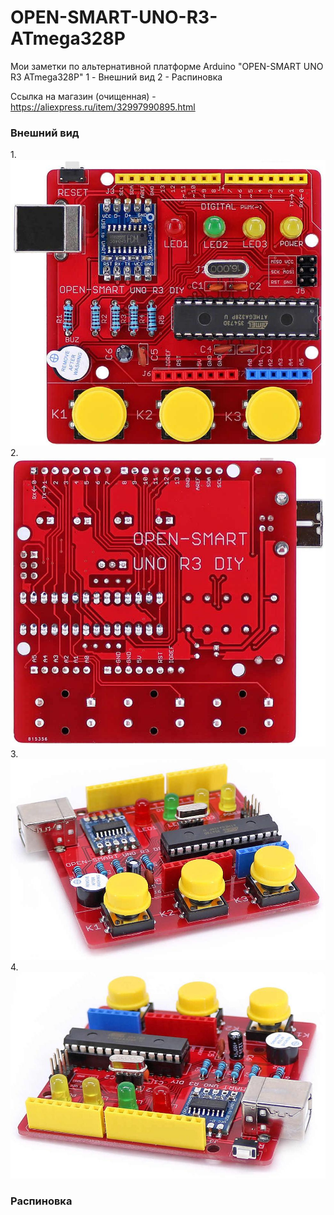 # OPEN-SMART-UNO-R3-ATmega328P
Мои заметки по альтернативной платформе Arduino "OPEN-SMART UNO R3 ATmega328P"
1 - Внешний вид
2 - Распиновка

Ссылка на магазин (очищенная) - https://aliexpress.ru/item/32997990895.html

<h3>Внешний вид</h3>
1.
<img src="https://github.com/gc986/OPEN-SMART-UNO-R3-ATmega328P/blob/main/images/1.jpeg" alt="вид сверху">
2.
<img src="https://github.com/gc986/OPEN-SMART-UNO-R3-ATmega328P/blob/main/images/2.jpeg" alt="вид снизу">
3.
<img src="https://github.com/gc986/OPEN-SMART-UNO-R3-ATmega328P/blob/main/images/3.jpeg" alt="вид сбоку">
4.
<img src="https://github.com/gc986/OPEN-SMART-UNO-R3-ATmega328P/blob/main/images/4.jpeg" alt="вид сбоку">

<h3>Распиновка</h3>
